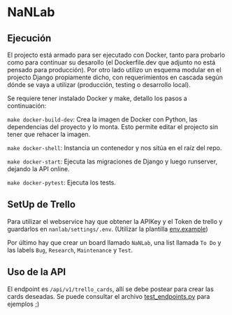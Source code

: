 # NaNLab

## Ejecución
El projecto está armado para ser ejecutado con Docker, tanto para probarlo como para continuar su desarollo (el Dockerfile.dev que adjunto no está pensado para producción).
Por otro lado utilizo un esquema modular en el projecto Django propiamente dicho, con requerimientos en cascada según dónde se vaya a utilizar (producción, testing o desarrollo local).

Se requiere tener instalado Docker y make, detallo los pasos a continuación:

`make docker-build-dev`: Crea la imagen de Docker con Python, las dependencias del proyecto y lo monta. Esto permite editar el projecto sin tener que rehacer la imagen.

`make docker-shell`: Instancia un contenedor y nos sitúa en el raíz del repo.

`make docker-start`: Ejecuta las migraciones de Django y luego runserver, dejando la API online.

`make docker-pytest`: Ejecuta los tests.

## SetUp de Trello
Para utilizar el webservice hay que obtener la APIKey y el Token de trello y guardarlos en `nanlab/settings/.env`. (Utilizar la plantilla [env.example](nanlab/settings/env.example))

Por último hay que crear un board llamado `NaNLab`, una list llamada `To Do` y las labels `Bug`, `Research`, `Maintenance` y `Test`.

## Uso de la API
El endpoint es `/api/v1/trello_cards`, allí se debe postear para crear las cards deseadas.
Se puede consultar el archivo [test_endpoints.py](tests/api_v1/test_endpoints.py) para ejemplos ;)
